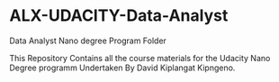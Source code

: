 # ALX-UDACITY-Data-Analyst
Data Analyst Nano degree Program Folder

This Repository Contains all the course materials for the Udacity Nano Degree programm Undertaken By David Kiplangat Kipngeno.

